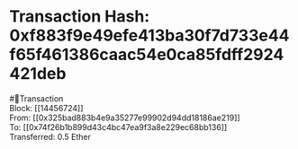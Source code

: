 
Transaction Hash: 0xf883f9e49efe413ba30f7d733e44f65f461386caac54e0ca85fdff2924421deb
====================================================================================
  
#💸Transaction  
Block: [[14456724]]  
From: [[0x325bad883b4e9a35277e99902d94dd18186ae219]]  
To: [[0x74f26b1b899d43c4bc47ea9f3a8e229ec68bb136]]  
Transferred: 0.5 Ether